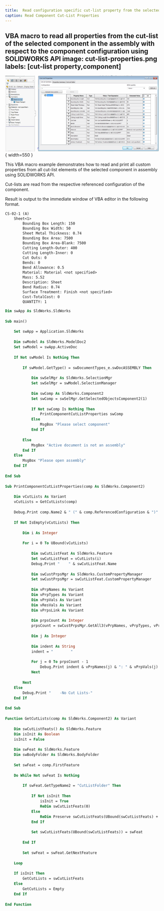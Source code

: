 ```yaml
---
title:  Read configuration specific cut-list property from the selected component using SOLIDWORKS API
caption: Read Component Cut-List Properties
---
```

 VBA macro to read all properties from the cut-list of the selected component in the assembly with respect to the component configuration using SOLIDWORKS API
image: cut-list-properties.png
labels: [cut-list property,component]
---
![Cut list properties](cut-list-properties.png){ width=550 }

This VBA macro example demonstrates how to read and print all custom properties from all cut-list elements of the selected component in assembly using SOLIDWORKS API.

Cut-lists are read from the respective referenced configuration of the component.

Result is output to the immediate window of VBA editor in the following format.

~~~
CS-02-1 (A)
    Sheet<1>
        Bounding Box Length: 150
        Bounding Box Width: 50
        Sheet Metal Thickness: 0.74
        Bounding Box Area: 7500
        Bounding Box Area-Blank: 7500
        Cutting Length-Outer: 400
        Cutting Length-Inner: 0
        Cut Outs: 0
        Bends: 0
        Bend Allowance: 0.5
        Material: Material <not specified>
        Mass: 5.52
        Description: Sheet
        Bend Radius: 0.74
        Surface Treatment: Finish <not specified>
        Cost-TotalCost: 0
        QUANTITY: 1
~~~

~~~ vb
Dim swApp As SldWorks.SldWorks

Sub main()

    Set swApp = Application.SldWorks
    
    Dim swModel As SldWorks.ModelDoc2
    Set swModel = swApp.ActiveDoc
    
    If Not swModel Is Nothing Then
        
        If swModel.GetType() = swDocumentTypes_e.swDocASSEMBLY Then
        
            Dim swSelMgr As SldWorks.SelectionMgr
            Set swSelMgr = swModel.SelectionManager
            
            Dim swComp As SldWorks.Component2
            Set swComp = swSelMgr.GetSelectedObjectsComponent2(1)
            
            If Not swComp Is Nothing Then
                PrintComponentCutListProperties swComp
            Else
                MsgBox "Please select component"
            End If
            
        Else
            MsgBox "Active document is not an assembly"
        End If
    Else
        MsgBox "Please open assembly"
    End If
    
End Sub

Sub PrintComponentCutListProperties(comp As SldWorks.Component2)
    
    Dim vCutLists As Variant
    vCutLists = GetCutLists(comp)
    
    Debug.Print comp.Name2 & " (" & comp.ReferencedConfiguration & ")"
    
    If Not IsEmpty(vCutLists) Then
    
        Dim i As Integer
        
        For i = 0 To UBound(vCutLists)
        
            Dim swCutListFeat As SldWorks.Feature
            Set swCutListFeat = vCutLists(i)
            Debug.Print "    " & swCutListFeat.Name
            
            Dim swCustPrpsMgr As SldWorks.CustomPropertyManager
            Set swCustPrpsMgr = swCutListFeat.CustomPropertyManager
            
            Dim vPrpNames As Variant
            Dim vPrpTypes As Variant
            Dim vPrpVals As Variant
            Dim vResVals As Variant
            Dim vPrpsLink As Variant
            
            Dim prpsCount As Integer
            prpsCount = swCustPrpsMgr.GetAll3(vPrpNames, vPrpTypes, vPrpVals, vResVals, vPrpsLink)
            
            Dim j As Integer
            
            Dim indent As String
            indent = "        "
            
            For j = 0 To prpsCount - 1
                Debug.Print indent & vPrpNames(j) & ": " & vPrpVals(j)
            Next
            
        Next
    Else
        Debug.Print "    -No Cut Lists-"
    End If
    
End Sub

Function GetCutLists(comp As SldWorks.Component2) As Variant
    
    Dim swCutListFeats() As SldWorks.Feature
    Dim isInit As Boolean
    isInit = False
    
    Dim swFeat As SldWorks.Feature
    Dim swBodyFolder As SldWorks.BodyFolder
    
    Set swFeat = comp.FirstFeature
    
    Do While Not swFeat Is Nothing
        
        If swFeat.GetTypeName2 = "CutListFolder" Then
            
            If Not isInit Then
                isInit = True
                ReDim swCutListFeats(0)
            Else
                ReDim Preserve swCutListFeats(UBound(swCutListFeats) + 1)
            End If
            
            Set swCutListFeats(UBound(swCutListFeats)) = swFeat
            
        End If
        
        Set swFeat = swFeat.GetNextFeature
        
    Loop
    
    If isInit Then
        GetCutLists = swCutListFeats
    Else
        GetCutLists = Empty
    End If

End Function
~~~


